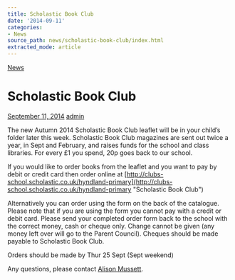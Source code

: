 ```yaml
---
title: Scholastic Book Club
date: '2014-09-11'
categories:
- News
source_path: news/scholastic-book-club/index.html
extracted_mode: article
---
```

[News](category/news/)

# Scholastic Book Club

[September 11, 2014](news/scholastic-book-club/) [admin](author/admin/)

The new Autumn 2014 Scholastic Book Club leaflet will be in your child’s folder later this week. Scholastic Book Club magazines are sent out twice a year, in Sept and February, and raises funds for the school and class libraries. For every £1 you spend, 20p goes back to our school.

If you would like to order books from the leaflet and you want to pay by debit or credit card then order online at [http://clubs-school.scholastic.co.uk/hyndland-primary](http://clubs-school.scholastic.co.uk/hyndland-primary "Scholastic Book Club")

Alternatively you can order using the form on the back of the catalogue. Please note that if you are using the form you cannot pay with a credit or debit card. Please send your completed order form back to the school with the correct money, cash or cheque only. Change cannot be given (any money left over will go to the Parent Council). Cheques should be made payable to Scholastic Book Club.

Orders should be made by Thur 25 Sept (Sept weekend)

Any questions, please contact [Alison Mussett](mailto:alison.mussett@btinternet.com).
